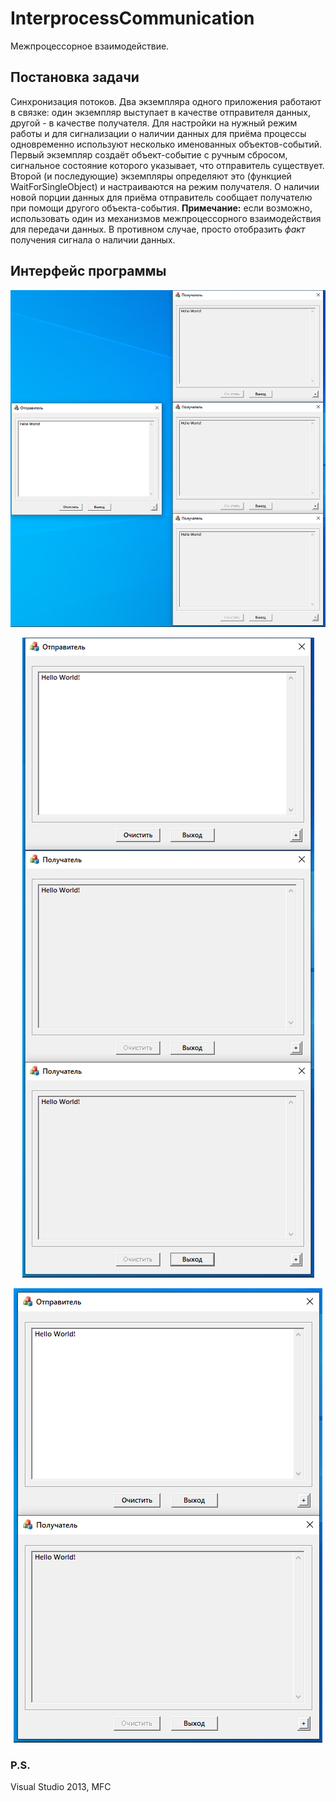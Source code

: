 # InterprocessCommunication
Межпроцессорное взаимодействие.

## Постановка задачи
Синхронизация потоков. Два экземпляра одного приложения работают в связке: один экземпляр выступает в качестве отправителя данных, другой - в качестве получателя. Для настройки на нужный режим работы и для сигнализации о наличии данных для приёма процессы одновременно используют несколько именованных объектов-событий. Первый экземпляр создаёт объект-событие с ручным сбросом, сигнальное состояние которого указывает, что отправитель существует. Второй (и последующие) экземпляры определяют это (функцией WaitForSingleObject) и настраиваются на режим получателя. О наличии новой порции данных для приёма отправитель сообщает получателю при помощи другого объекта-события. **Примечание:** если возможно, использовать один из механизмов межпроцессорного взаимодействия для передачи данных. В противном случае, просто отобразить *факт* получения сигнала о наличии данных.

## Интерфейс программы
<p align="center"><img src="https://github.com/NNGU52/InterprocessCommunication/blob/main/screenshots/1.png"/></p>
<p align="center"><img src="https://github.com/NNGU52/InterprocessCommunication/blob/main/screenshots/2.png"/></p>
<p align="center"><img src="https://github.com/NNGU52/InterprocessCommunication/blob/main/screenshots/3.png"/></p>

### P.S.
Visual Studio 2013, MFC
